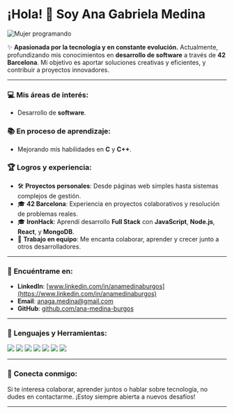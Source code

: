 # ¡Hola! 👋 Soy Ana Gabriela Medina
![Mujer programando](https://media.giphy.com/media/3o6MbnzoXFxwT12b64/giphy.gif)

✨ **Apasionada por la tecnología y en constante evolución.** Actualmente, profundizando mis conocimientos en **desarrollo de software** a través de **42 Barcelona**. Mi objetivo es aportar soluciones creativas y eficientes, y contribuir a proyectos innovadores.

---

### 💻 **Mis áreas de interés:**
- Desarrollo de **software**.

### 📚 **En proceso de aprendizaje:**
- Mejorando mis habilidades en **C** y **C++**.

### 🏆 **Logros y experiencia:**
- 🛠️ **Proyectos personales**: Desde páginas web simples hasta sistemas complejos de gestión.
- 🎓 **42 Barcelona**: Experiencia en proyectos colaborativos y resolución de problemas reales.
- 🎓 **IronHack**: Aprendí desarrollo **Full Stack** con **JavaScript**, **Node.js**, **React**, y **MongoDB**.
- 💬 **Trabajo en equipo**: Me encanta colaborar, aprender y crecer junto a otros desarrolladores.

---

### 📍 **Encuéntrame en:**
- **LinkedIn**: [www.linkedin.com/in/anamedinaburgos](https://www.linkedin.com/in/anamedinaburgos)
- **Email**: [anaga.medina@gmail.com](mailto:anaga.medina@gmail.com)
- **GitHub**: [github.com/ana-medina-burgos](https://github.com/ana-medina-burgos)

---

### 🔧 **Lenguajes y Herramientas:**
![](https://img.shields.io/badge/-C-black?style=flat&logo=c&logoColor=white)
![](https://img.shields.io/badge/-C++-00599C?style=flat&logo=c%2B%2B&logoColor=white)
![](https://img.shields.io/badge/-JavaScript-323330?style=flat&logo=javascript&logoColor=F7DF1E)
![](https://img.shields.io/badge/-Node.js-339933?style=flat&logo=node.js&logoColor=white)
![](https://img.shields.io/badge/-React-61DAFB?style=flat&logo=react&logoColor=black)
![](https://img.shields.io/badge/-HTML5-E34F26?style=flat&logo=html5&logoColor=white)
![](https://img.shields.io/badge/-CSS3-1572B6?style=flat&logo=css3&logoColor=white)

---

### 🤝 **Conecta conmigo:**
Si te interesa colaborar, aprender juntos o hablar sobre tecnología, no dudes en contactarme. ¡Estoy siempre abierta a nuevos desafíos!

---






<!---
Anagamedina/Anagamedina is a ✨ special ✨ repository because its `README.md` (this file) appears on your GitHub profile.
You can click the Preview link to take a look at your changes.
--->
